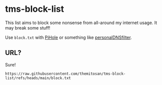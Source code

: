 # tms-block-list

This list aims to block some nonsense from all-around my internet usage. It may break some stuff!

Use `block.txt` with [PiHole](https://github.com/pi-hole/pi-hole) or something like [personalDNSfilter](https://github.com/IngoZenz/personaldnsfilter).

## URL?

Sure!

```
https://raw.githubusercontent.com/themitosan/tms-block-list/refs/heads/main/block.txt
```
